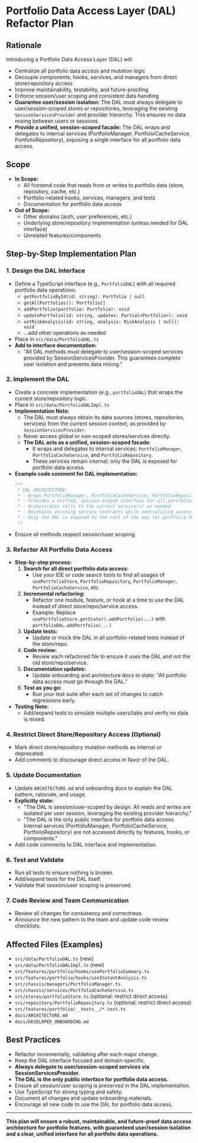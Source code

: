 # Portfolio Data Access Layer (DAL) Refactor Plan

## Rationale

Introducing a Portfolio Data Access Layer (DAL) will:
- Centralize all portfolio data access and mutation logic
- Decouple components, hooks, services, and managers from direct store/repository access
- Improve maintainability, testability, and future-proofing
- Enforce session/user scoping and consistent data handling
- **Guarantee user/session isolation:** The DAL must always delegate to user/session-scoped stores or repositories, leveraging the existing `SessionServicesProvider` and provider hierarchy. This ensures no data mixing between users or sessions.
- **Provide a unified, session-scoped facade:** The DAL wraps and delegates to internal services (PortfolioManager, PortfolioCacheService, PortfolioRepository), exposing a single interface for all portfolio data access.

## Scope

- **In Scope:**
  - All frontend code that reads from or writes to portfolio data (store, repository, cache, etc.)
  - Portfolio-related hooks, services, managers, and tests
  - Documentation for portfolio data access
- **Out of Scope:**
  - Other domains (auth, user preferences, etc.)
  - Underlying store/repository implementation (unless needed for DAL interface)
  - Unrelated features/components

## Step-by-Step Implementation Plan

### 1. Design the DAL Interface
- Define a TypeScript interface (e.g., `PortfolioDAL`) with all required portfolio data operations:
  - `getPortfolioById(id: string): Portfolio | null`
  - `getAllPortfolios(): Portfolio[]`
  - `addPortfolio(portfolio: Portfolio): void`
  - `updatePortfolio(id: string, updates: Partial<Portfolio>): void`
  - `setRiskAnalysis(id: string, analysis: RiskAnalysis | null): void`
  - ...add other operations as needed
- Place in `src/data/PortfolioDAL.ts`
- **Add to interface documentation:**
  - "All DAL methods must delegate to user/session-scoped services provided by SessionServicesProvider. This guarantees complete user isolation and prevents data mixing."

### 2. Implement the DAL
- Create a concrete implementation (e.g., `portfolioDAL`) that wraps the current store/repository logic.
- Place in `src/data/PortfolioDALImpl.ts`
- **Implementation Note:**
  - The DAL must always obtain its data sources (stores, repositories, services) from the current session context, as provided by `SessionServicesProvider`.
  - Never access global or non-scoped stores/services directly.
  - **The DAL acts as a unified, session-scoped facade:**
    - It wraps and delegates to internal services: `PortfolioManager`, `PortfolioCacheService`, and `PortfolioRepository`.
    - These services remain internal; only the DAL is exposed for portfolio data access.
- **Example code comment for DAL implementation:**
  ```typescript
  /**
   * DAL ARCHITECTURE:
   * - Wraps PortfolioManager, PortfolioCacheService, PortfolioRepository
   * - Provides a unified, session-scoped interface for all portfolio data operations
   * - Orchestrates calls to the correct service(s) as needed
   * - Maintains existing service contracts while centralizing access
   * - Only the DAL is exposed to the rest of the app for portfolio data access
   */
  ```
- Ensure all methods respect session/user scoping.

### 3. Refactor All Portfolio Data Access
- **Step-by-step process:**
  1. **Search for all direct portfolio data access:**
     - Use your IDE or code search tools to find all usages of `usePortfolioStore`, `PortfolioRepository`, `PortfolioManager`, `PortfolioCacheService`, etc.
  2. **Incremental refactoring:**
     - Refactor one module, feature, or hook at a time to use the DAL instead of direct store/repo/service access.
     - Example: Replace `usePortfolioStore.getState().addPortfolio(...)` with `portfolioDAL.addPortfolio(...)`
  3. **Update tests:**
     - Update or mock the DAL in all portfolio-related tests instead of the store/repo.
  4. **Code review:**
     - Review each refactored file to ensure it uses the DAL and not the old store/repo/service.
  5. **Documentation updates:**
     - Update onboarding and architecture docs to state: "All portfolio data access must go through the DAL."
  6. **Test as you go:**
     - Run your test suite after each set of changes to catch regressions early.
- **Testing Note:**
  - Add/expand tests to simulate multiple users/tabs and verify no data is mixed.

### 4. Restrict Direct Store/Repository Access (Optional)
- Mark direct store/repository mutation methods as internal or deprecated.
- Add comments to discourage direct access in favor of the DAL.

### 5. Update Documentation
- Update `ARCHITECTURE.md` and onboarding docs to explain the DAL pattern, rationale, and usage.
- **Explicitly state:**
  - "The DAL is session/user-scoped by design. All reads and writes are isolated per user session, leveraging the existing provider hierarchy."
  - "The DAL is the only public interface for portfolio data access. Internal services (PortfolioManager, PortfolioCacheService, PortfolioRepository) are not accessed directly by features, hooks, or components."
- Add code comments to DAL interface and implementation.

### 6. Test and Validate
- Run all tests to ensure nothing is broken.
- Add/expand tests for the DAL itself.
- Validate that session/user scoping is preserved.

### 7. Code Review and Team Communication
- Review all changes for consistency and correctness.
- Announce the new pattern to the team and update code review checklists.

## Affected Files (Examples)

- `src/data/PortfolioDAL.ts` (new)
- `src/data/PortfolioDALImpl.ts` (new)
- `src/features/portfolio/hooks/usePortfolioSummary.ts`
- `src/features/portfolio/hooks/useInstantAnalysis.ts`
- `src/chassis/managers/PortfolioManager.ts`
- `src/chassis/services/PortfolioCacheService.ts`
- `src/stores/portfolioStore.ts` (optional: restrict direct access)
- `src/repository/PortfolioRepository.ts` (optional: restrict direct access)
- `src/features/portfolio/__tests__/*.test.ts`
- `docs/ARCHITECTURE.md`
- `docs/DEVELOPER_ONBOARDING.md`

## Best Practices

- Refactor incrementally, validating after each major change.
- Keep the DAL interface focused and domain-specific.
- **Always delegate to user/session-scoped services via SessionServicesProvider.**
- **The DAL is the only public interface for portfolio data access.**
- Ensure all session/user scoping is preserved in the DAL implementation.
- Use TypeScript for strong typing and safety.
- Document all changes and update onboarding materials.
- Encourage all new code to use the DAL for portfolio data access.

---

**This plan will ensure a robust, maintainable, and future-proof data access architecture for portfolio features, with guaranteed user/session isolation and a clear, unified interface for all portfolio data operations.**